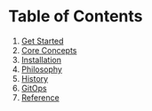 <!-- This comment is uncommented when auto-synced to www-kluctl.io

---
title: "Kluctl Documentation"
linkTitle: "Kluctl"
description: "The missing glue to put together large Kubernetes deployments."
taxonomyCloud: []
weight: 20
---
-->

# Table of Contents

1. [Get Started](./get-started.md)
2. [Core Concepts](./concepts.md)
3. [Installation](./installation.md)
4. [Philosophy](./philosophy.md)
5. [History](./history.md)
6. [GitOps](./gitops)
7. [Reference](./reference)

<!-- TODO
## Community

Need help or want to contribute? Please see the links below. The Kluctl project is always looking for
new contributors and there are a multitude of ways to get involved.

- Getting Started?
    - Look at our [Get Started guide](get-started/) and give us feedback
- Need help?
    - First: Ask questions on our [GH Discussions page](https://github.com/kluctl/kluctl/discussions)
    - Second: Talk to us in the #kluctl channel on [CNCF Slack](https://slack.cncf.io/)
    - Please follow our [Support Guidelines](/support/)
      (in short: be nice, be respectful of volunteers' time, understand that maintainers and
      contributors cannot respond to all DMs, and keep discussions in the public #kluctl channel as much as possible).
- Have feature proposals or want to contribute?
    - Propose features on our [GH Discussions page](https://github.com/kluctl/kluctl/discussions)
    - Join our upcoming dev meetings ([meeting access and agenda](https://docs.google.com/document/d/1l_M0om0qUEN_NNiGgpqJ2tvsF2iioHkaARDeh6b70B0/view))
    - [Join the flux-dev mailing list](https://lists.cncf.io/g/cncf-kluctl-dev).
    - Check out [how to contribute](/contributing) to the project

### Events

Check out our **[events calendar](/#calendar)**,
both with upcoming talks you can attend or past events videos you can watch.

We look forward to seeing you with us!

-->
